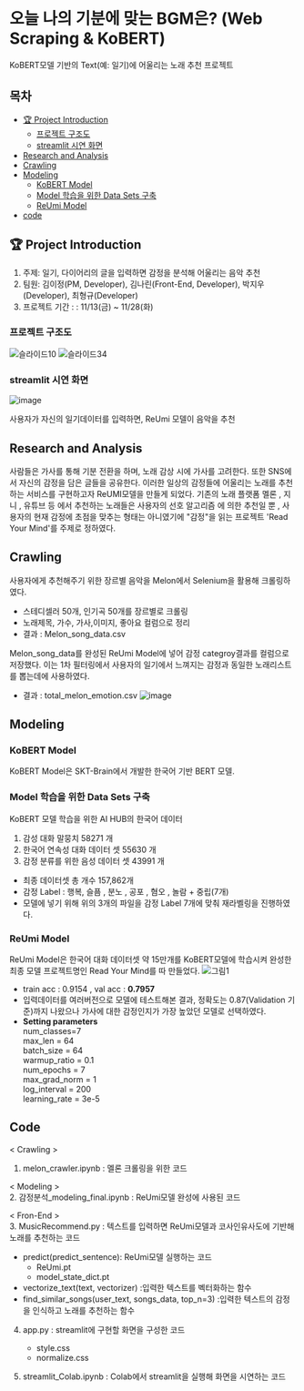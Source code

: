 # 오늘 나의 기분에 맞는 BGM은? (Web Scraping & KoBERT)

KoBERT모델 기반의 Text(예: 일기)에 어울리는 노래 추천 프로젝트

## 목차
- [🏆 Project Introduction](#🏆-Project-Introduction)
	- [프로젝트 구조도](#프로젝트-구조도)
 	- [streamlit 시연 화면](#streamlit-시연-화면)
- [Research and Analysis](#Research-and-Analysis)
- [Crawling](#Crawling)
- [Modeling](#Modeling)
	- [KoBERT Model](#KoBERT-Model)
 	- [Model 학습을 위한 Data Sets 구축](#Model-학습을-위한-Data-Sets-구축)
  	- [ReUmi Model](#ReUmi-Model)
- [code](#code)
  
## 🏆 Project Introduction
1. 주제: 일기, 다이어리의 글을 입력하면 감정을 분석해 어울리는 음악 추천
2. 팀원: 김이정(PM, Developer), 김나린(Front-End, Developer), 박지우(Developer), 최형규(Developer)
3. 프로젝트 기간 : : 11/13(금) ~ 11/28(화)

### 프로젝트 구조도
![슬라이드10](https://github.com/shashamalone/KoBERT_music_recomendation/assets/133465838/b579e600-dbeb-4990-a2df-953d3004df53)
![슬라이드34](https://github.com/shashamalone/KoBERT_music_recomendation/assets/133465838/b889b58a-f20c-4195-8814-096f47c66942)


### streamlit 시연 화면
![image](https://github.com/shashamalone/KoBERT_music_recomendation/assets/133465838/09cc71c4-ac1f-4a9d-83d3-fbfa728c387c)

사용자가 자신의 일기데이터를 입력하면, ReUmi 모델이 음악을 추천

    
   

## Research and Analysis
사람들은 가사를 통해 기분 전환을 하며, 노래 감상 시에 가사를 고려한다. 또한 SNS에서 자신의 감정을 담은 글들을 공유한다. 이러한 일상의 감정들에 어울리는 노래를 추천하는 서비스를 구현하고자 ReUMI모델을 만들게 되었다. 기존의 노래 플랫폼 멜론 , 지니 , 유튜브 등 에서 추천하는 노래들은 사용자의 선호 알고리즘 에 의한 추천일 뿐 , 사용자의 현재 감정에 초점을 맞추는 형태는 아니였기에 "감정"을 읽는 프로젝트 'Read Your Mind'를 주제로 정하였다.



## Crawling

사용자에게 추천해주기 위한 장르별 음악을 Melon에서 Selenium을 활용해 크롤링하였다.
- 스테디셀러 50개, 인기곡 50개를 장르별로 크롤링
- 노래제목, 가수, 가사,이미지, 좋아요 컬럼으로 정리
- 결과 : Melon_song_data.csv

  
Melon_song_data를 완성된 ReUmi Model에 넣어 감정 categroy결과를 컬럼으로 저장했다.
이는 1차 필터링에서 사용자의 일기에서 느껴지는 감정과 동일한 노래리스트를 뽑는데에 사용하였다.
- 결과 : total_melon_emotion.csv
![image](https://github.com/shashamalone/KoBERT_music_recomendation/assets/133465838/70468ede-a83d-4081-b44d-127ad996cb0a)



## Modeling

### KoBERT Model
KoBERT Model은 SKT-Brain에서 개발한 한국어 기반  BERT 모델.

### Model 학습을 위한 Data Sets 구축

KoBERT 모델 학습을 위한 AI HUB의 한국어 데이터
1. 감성 대화 말뭉치 58271 개
2. 한국어 연속성 대화 데이터 셋 55630 개
3. 감정 분류를 위한 음성 데이터 셋 43991 개
- 최종 데이터셋 총 개수 157,862개
- 감정 Label : 행복, 슬픔 , 분노 , 공포 , 혐오 , 놀람 + 중립(7개)
- 모델에 넣기 위해 위의 3개의 파일을 감정 Label 7개에 맞춰 재라벨링을 진행하였다.

### ReUmi Model
ReUmi Model은 한국어 대화 데이터셋 약 15만개를 KoBERT모델에 학습시켜 완성한 최종 모델
프로젝트명인 Read Your Mind를 따 만들었다.
![그림1](https://github.com/shashamalone/KoBERT_music_recomendation/assets/121562687/513707c0-8f30-45cf-9ce5-02bc8ffb2033)



- train acc : 0.9154 , val acc : **0.7957**
- 입력데이터를 여러버전으로 모델에 테스트해본 결과, 정확도는 0.87(Validation 기준)까지 나왔으나 가사에 대한 감정인지가 가장 높았던 모델로 선택하였다.
-  **Setting parameters**    
num_classes=7   
max_len = 64   
batch_size = 64   
warmup_ratio = 0.1   
num_epochs = 7   
max_grad_norm = 1   
log_interval = 200   
learning_rate =  3e-5   



## Code
< Crawling >   
1. melon_crawler.ipynb : 멜론 크롤링을 위한 코드

< Modeling >   
2. 감정분석_modeling_final.ipynb : ReUmi모델 완성에 사용된 코드


< Fron-End >   
3. MusicRecommend.py : 텍스트를 입력하면 ReUmi모델과 코사인유사도에 기반해 노래를 추천하는 코드   
- predict(predict_sentence): ReUmi모델 실행하는 코드
	- ReUmi.pt
	- model_state_dict.pt
- vectorize_text(text, vectorizer) :입력한 텍스트를 벡터화하는 함수
- find_similar_songs(user_text, songs_data, top_n=3) :입력한 텍스트의 감정을 인식하고 노래를 추천하는 함수   


4. app.py : streamlit에 구현할 화면을 구성한 코드
    - style.css   
    - normalize.css 

5. streamlit_Colab.ipynb : Colab에서 streamlit을 실행해 화면을 시연하는 코드





    
